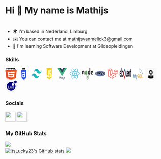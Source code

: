 Hi 👋 My name is Mathijs
=====================
<a href="https://github.com/ItsLucky23"></a>
=====================

* 🌍  I'm based in Nederland, Limburg
* ✉️  You can contact me at [mathijsvanmelick3@gmail.com](mailto:mathijsvanmelick3@gmail.com)
* 🧠  I'm learning Software Development at Gildeopleidingen
<!--- * 🖥️  See my portfolio at [my website](http://mrdeurmat.dev/) --->
<!--- * 🤝  I'm open to collaborating on FiveM Projects --->

### Skills


<p align="left">
<!-- <a href="https://developer.mozilla.org/en-US/docs/Web/JavaScript" target="_blank" rel="noreferrer"><img src="https://raw.githubusercontent.com/danielcranney/readme-generator/main/public/icons/skills/javascript-colored.svg" width="36" height="36" alt="JavaScript" /></a>
<a href="https://developer.mozilla.org/en-US/docs/Glossary/HTML5" target="_blank" rel="noreferrer"><img src="https://raw.githubusercontent.com/danielcranney/readme-generator/main/public/icons/skills/html5-colored.svg" width="36" height="36" alt="HTML5" /></a>
<a href="https://www.w3.org/TR/CSS/#css" target="_blank" rel="noreferrer"><img src="https://raw.githubusercontent.com/danielcranney/readme-generator/main/public/icons/skills/css3-colored.svg" width="36" height="36" alt="CSS3" /></a>
<a href="https://reactjs.org/" target="_blank" rel="noreferrer"><img src="https://raw.githubusercontent.com/danielcranney/readme-generator/main/public/icons/skills/react-colored.svg" width="36" height="36" alt="React" /></a>
<a href="https://tailwindcss.com/" target="_blank" rel="noreferrer"><img src="https://raw.githubusercontent.com/danielcranney/readme-generator/main/public/icons/skills/tailwindcss-colored.svg" width="36" height="36" alt="TailwindCSS" /></a> 
<a href="https://nodejs.org/en/" target="_blank" rel="noreferrer"><img src="https://raw.githubusercontent.com/danielcranney/readme-generator/main/public/icons/skills/nodejs-colored.svg" width="36" height="36" alt="NodeJS" /></a> -->
 <a href="https://nodejs.org/en/" target="_blank" rel="noreferrer"><img src="img/html.png" width="36" height="36" alt="NodeJS" /></a>
 <a href="https://nodejs.org/en/" target="_blank" rel="noreferrer"><img src="img/css.png" width="36" height="36" alt="NodeJS" /></a>
 <a href="https://nodejs.org/en/" target="_blank" rel="noreferrer"><img src="img/tailwind.png" width="36" height="36" alt="NodeJS" /></a>
 <a href="https://nodejs.org/en/" target="_blank" rel="noreferrer"><img src="img/js.png" width="36" height="36" alt="NodeJS" /></a>
 <a href="https://nodejs.org/en/" target="_blank" rel="noreferrer"><img src="img/vue.png" width="36" height="36" alt="NodeJS" /></a>
 <a href="https://nodejs.org/en/" target="_blank" rel="noreferrer"><img src="img/react.png" width="36" height="36" alt="NodeJS" /></a>
 <a href="https://nodejs.org/en/" target="_blank" rel="noreferrer"><img src="img/node.png" width="36" height="36" alt="NodeJS" /></a>
 <a href="https://nodejs.org/en/" target="_blank" rel="noreferrer"><img src="img/php.png" width="36" height="36" alt="NodeJS" /></a>
 <a href="https://nodejs.org/en/" target="_blank" rel="noreferrer"><img src="img/laravel.png" width="36" height="36" alt="NodeJS" /></a>
 <a href="https://nodejs.org/en/" target="_blank" rel="noreferrer"><img src="img/eloquent.png" width="36" height="36" alt="NodeJS" /></a>
 <a href="https://nodejs.org/en/" target="_blank" rel="noreferrer"><img src="img/mysql.png" width="36" height="36" alt="NodeJS" /></a>
 <a href="https://nodejs.org/en/" target="_blank" rel="noreferrer"><img src="img/json.png" width="36" height="36" alt="NodeJS" /></a>
 <a href="https://nodejs.org/en/" target="_blank" rel="noreferrer"><img src="img/lua.png" width="36" height="36" alt="NodeJS" /></a>
</p>

### Socials

<p align="left"> 
 
<a href="https://www.github.com/danielcranney" target="_blank" rel="noreferrer"><img src="https://raw.githubusercontent.com/danielcranney/readme-generator/main/public/icons/socials/github.svg" width="32" height="32" /></a> 
<a href="https://www.linkedin.com/in/daniel-cranney" target="_blank" rel="noreferrer"><img src="https://raw.githubusercontent.com/danielcranney/readme-generator/main/public/icons/socials/linkedin.svg" width="32" height="32" /></a> 
  
</p>

### My GitHub Stats

<a href="https://www.github.com/ItsLucky23" target="_blank" rel="noreferrer">
  <img src="https://img.shields.io/github/followers/ItsLucky23?logo=github&style=for-the-badge&color=0891b2&labelColor=1c1917" />
</a>
</br>

<a href="http://www.github.com/ItsLucky23">
  <img src="https://github-readme-stats.vercel.app/api?username=ItsLucky23&show_icons=true&hide=&count_private=true&title_color=6366f1&text_color=ffffff&icon_color=6366f1&bg_color=1c1917&hide_border=true&show_icons=true" alt="ItsLucky23's GitHub stats" />
</a>

<a href="http://www.github.com/ItsLucky23">
  <img src="https://github-readme-streak-stats.herokuapp.com/?user=ItsLucky23&stroke=ffffff&background=1c1917&ring=6366f1&fire=6366f1&currStreakNum=ffffff&currStreakLabel=6366f1&sideNums=ffffff&sideLabels=ffffff&dates=ffffff&hide_border=true" />
</a>

 <!---
### Support Me

<a href="https://www.buymeacoffee.com/danielcranney"><img src="https://cdn.buymeacoffee.com/buttons/v2/default-yellow.png" width="200" /></a>
 --->
